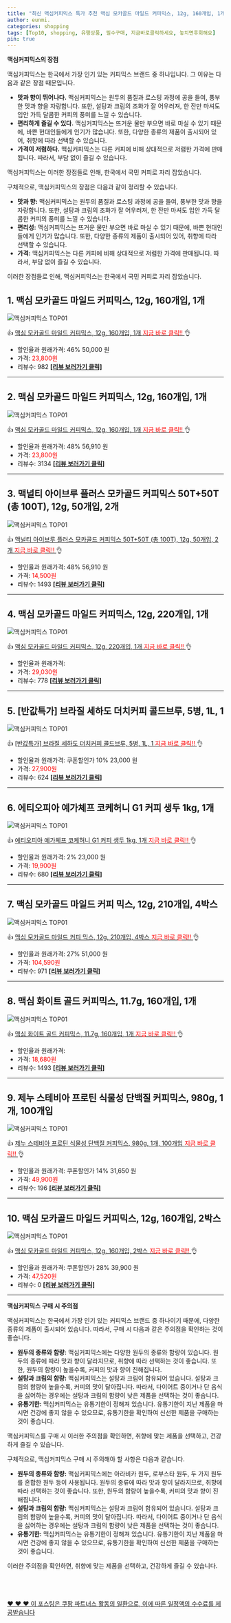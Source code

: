 ```yaml
---
title: "최신 맥심커피믹스 특가 추천 맥심 모카골드 마일드 커피믹스, 12g, 160개입, 1개 비교 장점"
author: eunmi.
categories: shopping
tags: [Top10, shopping, 유행상품, 필수구매, 지금바로클릭하세요, 놓치면후회해요]
pin: true
---
```

**맥심커피믹스의 장점**

맥심커피믹스는 한국에서 가장 인기 있는 커피믹스 브랜드 중 하나입니다. 그 이유는 다음과 같은 장점 때문입니다.

* **맛과 향이 뛰어나다.** 맥심커피믹스는 원두의 품질과 로스팅 과정에 공을 들여, 풍부한 맛과 향을 자랑합니다. 또한, 설탕과 크림의 조화가 잘 어우러져, 한 잔만 마셔도 입안 가득 달콤한 커피의 풍미를 느낄 수 있습니다.
* **편리하게 즐길 수 있다.** 맥심커피믹스는 뜨거운 물만 부으면 바로 마실 수 있기 때문에, 바쁜 현대인들에게 인기가 많습니다. 또한, 다양한 종류의 제품이 출시되어 있어, 취향에 따라 선택할 수 있습니다.
* **가격이 저렴하다.** 맥심커피믹스는 다른 커피에 비해 상대적으로 저렴한 가격에 판매됩니다. 따라서, 부담 없이 즐길 수 있습니다.

맥심커피믹스는 이러한 장점들로 인해, 한국에서 국민 커피로 자리 잡았습니다.

구체적으로, 맥심커피믹스의 장점은 다음과 같이 정리할 수 있습니다.

* **맛과 향:** 맥심커피믹스는 원두의 품질과 로스팅 과정에 공을 들여, 풍부한 맛과 향을 자랑합니다. 또한, 설탕과 크림의 조화가 잘 어우러져, 한 잔만 마셔도 입안 가득 달콤한 커피의 풍미를 느낄 수 있습니다.
* **편리성:** 맥심커피믹스는 뜨거운 물만 부으면 바로 마실 수 있기 때문에, 바쁜 현대인들에게 인기가 많습니다. 또한, 다양한 종류의 제품이 출시되어 있어, 취향에 따라 선택할 수 있습니다.
* **가격:** 맥심커피믹스는 다른 커피에 비해 상대적으로 저렴한 가격에 판매됩니다. 따라서, 부담 없이 즐길 수 있습니다.

이러한 장점들로 인해, 맥심커피믹스는 한국에서 국민 커피로 자리 잡았습니다.

   

## 1. 맥심 모카골드 마일드 커피믹스, 12g, 160개입, 1개

![맥심커피믹스 TOP01](https://thumbnail6.coupangcdn.com/thumbnails/remote/230x230ex/image/retail/images/4282376875770945-55003122-84cd-4bb6-860f-25e4f7e5eece.jpg)


👍 [맥심 모카골드 마일드 커피믹스, 12g, 160개입, 1개 <font color=red> 지금 바로 클릭!! </font> ](https://link.coupang.com/re/AFFSDP?lptag=AF3617701&subid=GithubCoopas&pageKey=7525033092&traceid=V0-153&itemId=17657253101&vendorItemId=71030128009) 👌 


- 할인율과 원래가격: 46%  50,000   원
- 가격: <span style='color:red'>23,800원</span>
- 리뷰수: 982  [**[리뷰 보러가기 클릭]**](https://link.coupang.com/re/AFFSDP?lptag=AF3617701&subid=GithubCoopas&pageKey=7525033092&traceid=V0-153&itemId=17657253101&vendorItemId=71030128009)

---


   

## 2. 맥심 모카골드 마일드 커피믹스, 12g, 160개입, 1개

![맥심커피믹스 TOP01](https://thumbnail6.coupangcdn.com/thumbnails/remote/230x230ex/image/retail/images/4282376875770945-55003122-84cd-4bb6-860f-25e4f7e5eece.jpg)


👍 [맥심 모카골드 마일드 커피믹스, 12g, 160개입, 1개 <font color=red> 지금 바로 클릭!! </font> ](https://link.coupang.com/re/AFFSDP?lptag=AF3617701&subid=GithubCoopas&pageKey=5238673576&traceid=V0-153&itemId=7393453535&vendorItemId=74684495903) 👌 


- 할인율과 원래가격: 48%  56,910   원
- 가격: <span style='color:red'>23,800원</span>
- 리뷰수: 3134  [**[리뷰 보러가기 클릭]**](https://link.coupang.com/re/AFFSDP?lptag=AF3617701&subid=GithubCoopas&pageKey=5238673576&traceid=V0-153&itemId=7393453535&vendorItemId=74684495903)

---


   

## 3. 맥널티 아이브루 플러스 모카골드 커피믹스 50T+50T (총 100T), 12g, 50개입, 2개

![맥심커피믹스 TOP01](https://thumbnail8.coupangcdn.com/thumbnails/remote/230x230ex/image/vendor_inventory/2caa/019cc61cb5357ca0e9a06311e36d0a3eacdbcc95932b5ad6bc9375bcaa4d.jpg)


👍 [맥널티 아이브루 플러스 모카골드 커피믹스 50T+50T (총 100T), 12g, 50개입, 2개 <font color=red> 지금 바로 클릭!! </font> ](https://link.coupang.com/re/AFFSDP?lptag=AF3617701&subid=GithubCoopas&pageKey=7262978556&traceid=V0-153&itemId=19563801267&vendorItemId=86671760839) 👌 


- 할인율과 원래가격: 48%  56,910   원
- 가격: <span style='color:red'>14,500원</span>
- 리뷰수: 1493  [**[리뷰 보러가기 클릭]**](https://link.coupang.com/re/AFFSDP?lptag=AF3617701&subid=GithubCoopas&pageKey=7262978556&traceid=V0-153&itemId=19563801267&vendorItemId=86671760839)

---


   

## 4. 맥심 모카골드 마일드 커피믹스, 12g, 220개입, 1개

![맥심커피믹스 TOP01](https://thumbnail6.coupangcdn.com/thumbnails/remote/230x230ex/image/vendor_inventory/40cd/e62000f1b176b6e246be7c41aea2a559a0db555a7ee5ee4d9fae5e868889.jpg)


👍 [맥심 모카골드 마일드 커피믹스, 12g, 220개입, 1개 <font color=red> 지금 바로 클릭!! </font> ](https://link.coupang.com/re/AFFSDP?lptag=AF3617701&subid=GithubCoopas&pageKey=7525033092&traceid=V0-153&itemId=16456198383&vendorItemId=86288232850) 👌 


- 할인율과 원래가격: 
- 가격: <span style='color:red'>29,030원</span>
- 리뷰수: 778  [**[리뷰 보러가기 클릭]**](https://link.coupang.com/re/AFFSDP?lptag=AF3617701&subid=GithubCoopas&pageKey=7525033092&traceid=V0-153&itemId=16456198383&vendorItemId=86288232850)

---


   

## 5. [반값특가] 브라질 세하도 더치커피 콜드브루, 5병, 1L, 1

![맥심커피믹스 TOP01](https://thumbnail8.coupangcdn.com/thumbnails/remote/230x230ex/image/vendor_inventory/e22e/5f72b6196473bd9cdac938af2731a9be174942b5b8d25d10025311d0bb55.jpg)


👍 [[반값특가] 브라질 세하도 더치커피 콜드브루, 5병, 1L, 1 <font color=red> 지금 바로 클릭!! </font> ](https://link.coupang.com/re/AFFSDP?lptag=AF3617701&subid=GithubCoopas&pageKey=7551796094&traceid=V0-153&itemId=19875718827&vendorItemId=86912406146) 👌 


- 할인율과 원래가격: 쿠폰할인가 10%  23,000   원
- 가격: <span style='color:red'>27,900원</span>
- 리뷰수: 624  [**[리뷰 보러가기 클릭]**](https://link.coupang.com/re/AFFSDP?lptag=AF3617701&subid=GithubCoopas&pageKey=7551796094&traceid=V0-153&itemId=19875718827&vendorItemId=86912406146)

---


   

## 6. 에티오피아 예가체프 코케허니 G1 커피 생두 1kg, 1개

![맥심커피믹스 TOP01](https://thumbnail6.coupangcdn.com/thumbnails/remote/230x230ex/image/vendor_inventory/ac56/fb8b7b206cbd5888b83da9323bcb7b747f5af1d94cb8c25b38b79b0d65f8.jpg)


👍 [에티오피아 예가체프 코케허니 G1 커피 생두 1kg, 1개 <font color=red> 지금 바로 클릭!! </font> ](https://link.coupang.com/re/AFFSDP?lptag=AF3617701&subid=GithubCoopas&pageKey=6547959403&traceid=V0-153&itemId=14606143928&vendorItemId=81847919121) 👌 


- 할인율과 원래가격: 2%  23,000   원
- 가격: <span style='color:red'>19,900원</span>
- 리뷰수: 680  [**[리뷰 보러가기 클릭]**](https://link.coupang.com/re/AFFSDP?lptag=AF3617701&subid=GithubCoopas&pageKey=6547959403&traceid=V0-153&itemId=14606143928&vendorItemId=81847919121)

---


   

## 7. 맥심 모카골드 마일드 커피 믹스, 12g, 210개입, 4박스

![맥심커피믹스 TOP01](https://thumbnail10.coupangcdn.com/thumbnails/remote/230x230ex/image/vendor_inventory/a6c2/4e133eb77ebfa636bc0eb8d59508c4218a6697b1290c4a8344a35e065193.jpg)


👍 [맥심 모카골드 마일드 커피 믹스, 12g, 210개입, 4박스 <font color=red> 지금 바로 클릭!! </font> ](https://link.coupang.com/re/AFFSDP?lptag=AF3617701&subid=GithubCoopas&pageKey=7525033092&traceid=V0-153&itemId=15241303806&vendorItemId=86555859575) 👌 


- 할인율과 원래가격: 27%  51,000   원
- 가격: <span style='color:red'>104,590원</span>
- 리뷰수: 971  [**[리뷰 보러가기 클릭]**](https://link.coupang.com/re/AFFSDP?lptag=AF3617701&subid=GithubCoopas&pageKey=7525033092&traceid=V0-153&itemId=15241303806&vendorItemId=86555859575)

---


   

## 8. 맥심 화이트 골드 커피믹스, 11.7g, 160개입, 1개

![맥심커피믹스 TOP01](https://thumbnail9.coupangcdn.com/thumbnails/remote/230x230ex/image/retail/images/8322375083974394-24de8f96-64ab-4e6d-af9d-261c11ce6b05.jpg)


👍 [맥심 화이트 골드 커피믹스, 11.7g, 160개입, 1개 <font color=red> 지금 바로 클릭!! </font> ](https://link.coupang.com/re/AFFSDP?lptag=AF3617701&subid=GithubCoopas&pageKey=7525065587&traceid=V0-153&itemId=3042075337&vendorItemId=71030128057) 👌 


- 할인율과 원래가격: 
- 가격: <span style='color:red'>18,680원</span>
- 리뷰수: 1493  [**[리뷰 보러가기 클릭]**](https://link.coupang.com/re/AFFSDP?lptag=AF3617701&subid=GithubCoopas&pageKey=7525065587&traceid=V0-153&itemId=3042075337&vendorItemId=71030128057)

---


   

## 9. 제누 스테비아 프로틴 식물성 단백질 커피믹스, 980g, 1개, 100개입

![맥심커피믹스 TOP01](https://thumbnail9.coupangcdn.com/thumbnails/remote/230x230ex/image/vendor_inventory/4f66/15e0ff7502463df811b35f872a942bf2070753904feab9c46030b82f7f2b.jpg)


👍 [제누 스테비아 프로틴 식물성 단백질 커피믹스, 980g, 1개, 100개입 <font color=red> 지금 바로 클릭!! </font> ](https://link.coupang.com/re/AFFSDP?lptag=AF3617701&subid=GithubCoopas&pageKey=7624185011&traceid=V0-153&itemId=20243274531&vendorItemId=86851965468) 👌 


- 할인율과 원래가격: 쿠폰할인가 14%  31,650   원
- 가격: <span style='color:red'>49,900원</span>
- 리뷰수: 196  [**[리뷰 보러가기 클릭]**](https://link.coupang.com/re/AFFSDP?lptag=AF3617701&subid=GithubCoopas&pageKey=7624185011&traceid=V0-153&itemId=20243274531&vendorItemId=86851965468)

---


   

## 10. 맥심 모카골드 마일드 커피믹스, 12g, 160개입, 2박스

![맥심커피믹스 TOP01](https://thumbnail10.coupangcdn.com/thumbnails/remote/230x230ex/image/retail/images/631250883165396-16465121-4eec-4ffc-b626-d6f444fc7600.jpg)


👍 [맥심 모카골드 마일드 커피믹스, 12g, 160개입, 2박스 <font color=red> 지금 바로 클릭!! </font> ](https://link.coupang.com/re/AFFSDP?lptag=AF3617701&subid=GithubCoopas&pageKey=7525033092&traceid=V0-153&itemId=29650653&vendorItemId=85072690879) 👌 


- 할인율과 원래가격: 쿠폰할인가 28%  39,900   원
- 가격: <span style='color:red'>47,520원</span>
- 리뷰수: 0  [**[리뷰 보러가기 클릭]**](https://link.coupang.com/re/AFFSDP?lptag=AF3617701&subid=GithubCoopas&pageKey=7525033092&traceid=V0-153&itemId=29650653&vendorItemId=85072690879)

---
**맥심커피믹스 구매 시 주의점**

맥심커피믹스는 한국에서 가장 인기 있는 커피믹스 브랜드 중 하나이기 때문에, 다양한 종류의 제품이 출시되어 있습니다. 따라서, 구매 시 다음과 같은 주의점을 확인하는 것이 좋습니다.

* **원두의 종류와 함량:** 맥심커피믹스에는 다양한 원두의 종류와 함량이 있습니다. 원두의 종류에 따라 맛과 향이 달라지므로, 취향에 따라 선택하는 것이 좋습니다. 또한, 원두의 함량이 높을수록, 커피의 맛과 향이 진해집니다.
* **설탕과 크림의 함량:** 맥심커피믹스는 설탕과 크림이 함유되어 있습니다. 설탕과 크림의 함량이 높을수록, 커피의 맛이 달아집니다. 따라서, 다이어트 중이거나 단 음식을 싫어하는 경우에는 설탕과 크림의 함량이 낮은 제품을 선택하는 것이 좋습니다.
* **유통기한:** 맥심커피믹스는 유통기한이 정해져 있습니다. 유통기한이 지난 제품을 마시면 건강에 좋지 않을 수 있으므로, 유통기한을 확인하여 신선한 제품을 구매하는 것이 좋습니다.

맥심커피믹스를 구매 시 이러한 주의점을 확인하면, 취향에 맞는 제품을 선택하고, 건강하게 즐길 수 있습니다.

구체적으로, 맥심커피믹스 구매 시 주의해야 할 사항은 다음과 같습니다.

* **원두의 종류와 함량:** 맥심커피믹스에는 아라비카 원두, 로부스타 원두, 두 가지 원두를 혼합한 원두 등이 사용됩니다. 원두의 종류에 따라 맛과 향이 달라지므로, 취향에 따라 선택하는 것이 좋습니다. 또한, 원두의 함량이 높을수록, 커피의 맛과 향이 진해집니다.
* **설탕과 크림의 함량:** 맥심커피믹스는 설탕과 크림이 함유되어 있습니다. 설탕과 크림의 함량이 높을수록, 커피의 맛이 달아집니다. 따라서, 다이어트 중이거나 단 음식을 싫어하는 경우에는 설탕과 크림의 함량이 낮은 제품을 선택하는 것이 좋습니다.
* **유통기한:** 맥심커피믹스는 유통기한이 정해져 있습니다. 유통기한이 지난 제품을 마시면 건강에 좋지 않을 수 있으므로, 유통기한을 확인하여 신선한 제품을 구매하는 것이 좋습니다.

이러한 주의점을 확인하면, 취향에 맞는 제품을 선택하고, 건강하게 즐길 수 있습니다.<br><br><br><br><br> [ ❤ ❤ ❤ 이 포스팅은 쿠팡 파트너스 활동의 일환으로, 이에 따른 일정액의 수수료를 제공받습니다](https://link.coupang.com/a/bcEFyh)